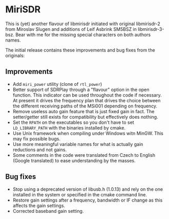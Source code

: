 MiriSDR
============

This is (yet) another flavour of libmirisdr initiated with original libmirisdr-2 from Miroslav Slugen and additions of Leif Asbrink SM5BSZ in libmirisdr-3-bsz. Bear with me for the missing special characters on both authors names.

The initial release contains these improvements and bug fixes from the originals:

<h2>Improvements</h2>

  - Add `miri_power` utility (clone of `rtl_power`)
  - Better support of SDRPlay through a "flavour" option in the open function. This indicator can be used throughout the code if necessary. At present it drives the frequency plan that drives the choice between the different receiving paths of the MSi001 depending on frequency.
  - Remove useless auto gain feature that is just fixed gain in fact. The setter/getter still exists for compatibility but effectively does nothing.
  - Set the `RPATH` on the executables so you don't have to set `LD_LIBRARY_PATH` with the binaries installed by cmake.
  - Use Unix framework when compiling under Windows witn MinGW. This may fix possible bugs.
  - Use more meaningful variable names for what is actually gain reductions and not gains.
  - Some comments in the code were translated from Czech to English (Google translated) to ease understanding by the masses.

<h2>Bug fixes</h2>

  - Stop using a deprecated version of libusb.h (1.0.13) and rely on the one installed in the system or specified in the cmake command line.
  - Restore gain settings after a frequency, bandwidth or IF change as this affects the gain settings.
  - Corrected baseband gain setting.
